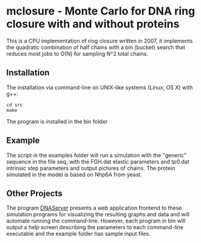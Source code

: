# mclosure - Monte Carlo for DNA ring closure with and without proteins

This is a CPU implementation of ring closure written in 2007, it implements the 
quadratic combination of half chains with a bin (bucket) search that reduces most 
jobs to O(N) for sampling N^2 total chains.

## Installation

The installation via command-line on UNIX-like systems (Linux, OS X) with g++:

```
cd src
make
```

The program is installed in the bin folder

## Example

The script in the examples folder will run a simulation with the "generic" sequence
in the file seq, with the FGH.dat elastic parameters and tp0.dat intrinsic step
parameters and output pictures of chains.  The protein simulated in the model is
based on Nhp6A from yeast.

## Other Projects

The program [DNAServer](https://github.com/lukeczapla/DNAServer) presents a 
web application frontend to these simulation programs for visualizing 
the resulting graphs and data and will automate running the command-line.
However, each program in bin will output a help screen describing the parameters 
to each command-line executable and the example folder has sample input files.


